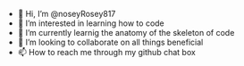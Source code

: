 - 👋 Hi, I’m @noseyRosey817
- 👀 I’m interested in learning how to code 
- 🌱 I’m currently learnig the anatomy of the skeleton of code
- 💞️ I’m looking to collaborate on all things beneficial
- 📫 How to reach me through my github chat box

<!---
noseyRosey817/noseyRosey817 is a ✨ special ✨ repository because its `README.md` (this file) appears on your GitHub profile.
You can click the Preview link to take a look at your changes.
--->
